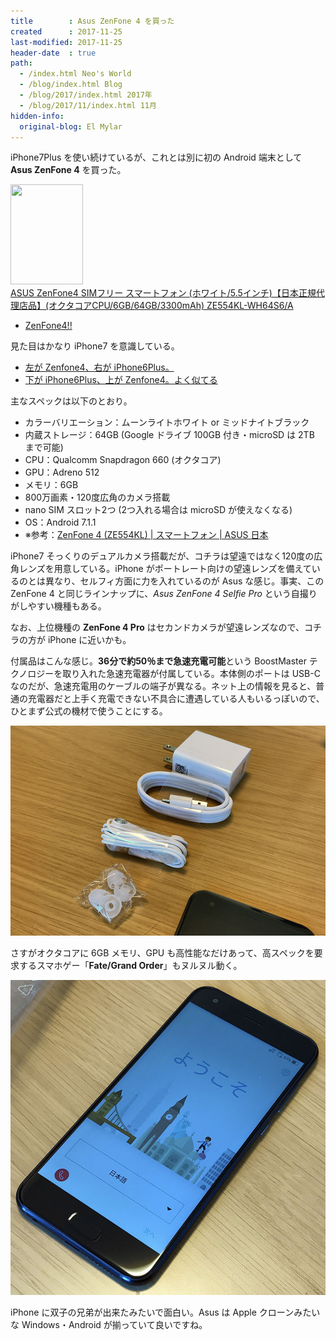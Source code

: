 ```yaml
---
title        : Asus ZenFone 4 を買った
created      : 2017-11-25
last-modified: 2017-11-25
header-date  : true
path:
  - /index.html Neo's World
  - /blog/index.html Blog
  - /blog/2017/index.html 2017年
  - /blog/2017/11/index.html 11月
hidden-info:
  original-blog: El Mylar
---
```


iPhone7Plus を使い続けているが、これとは別に初の Android 端末として **Asus ZenFone 4** を買った。

<div class="ad-amazon">
  <div class="ad-amazon-image">
    <a href="https://www.amazon.co.jp/dp/B075L6XM9Z?tag=neos21-22&amp;linkCode=osi&amp;th=1&amp;psc=1">
      <img src="https://m.media-amazon.com/images/I/41BQOnZSVOL._SL160_.jpg" width="116" height="160">
    </a>
  </div>
  <div class="ad-amazon-info">
    <div class="ad-amazon-title">
      <a href="https://www.amazon.co.jp/dp/B075L6XM9Z?tag=neos21-22&amp;linkCode=osi&amp;th=1&amp;psc=1">ASUS ZenFone4 SIMフリー スマートフォン (ホワイト/5.5インチ)【日本正規代理店品】(オクタコアCPU/6GB/64GB/3300mAh) ZE554KL-WH64S6/A</a>
    </div>
  </div>
</div>

- [ZenFone4!!](https://www.instagram.com/p/BbeneI3gn-c/)

見た目はかなり iPhone7 を意識している。

- [左が Zenfone4、右が iPhone6Plus。](https://www.instagram.com/p/BbenwSjg3IE/)
- [下が iPhone6Plus、上が Zenfone4。よく似てる](https://www.instagram.com/p/BbennJJgQEt/)

主なスペックは以下のとおり。

- カラーバリエーション：ムーンライトホワイト or ミッドナイトブラック
- 内蔵ストレージ：64GB (Google ドライブ 100GB 付き・microSD は 2TB まで可能)
- CPU：Qualcomm Snapdragon 660 (オクタコア)
- GPU：Adreno 512
- メモリ：6GB
- 800万画素・120度広角のカメラ搭載
- nano SIM スロット2つ (2つ入れる場合は microSD が使えなくなる)
- OS：Android 7.1.1
- ※参考：[ZenFone 4 (ZE554KL) | スマートフォン | ASUS 日本](https://www.asus.com/jp/Phone/ZenFone-4-ZE554KL/Tech-Specs/)

iPhone7 そっくりのデュアルカメラ搭載だが、コチラは望遠ではなく120度の広角レンズを用意している。iPhone がポートレート向けの望遠レンズを備えているのとは異なり、セルフィ方面に力を入れているのが Asus な感じ。事実、この ZenFone 4 と同じラインナップに、*Asus ZenFone 4 Selfie Pro* という自撮りがしやすい機種もある。

なお、上位機種の **ZenFone 4 Pro** はセカンドカメラが望遠レンズなので、コチラの方が iPhone に近いかも。

付属品はこんな感じ。**36分で約50％まで急速充電可能**という BoostMaster テクノロジーを取り入れた急速充電器が付属している。本体側のポートは USB-C なのだが、急速充電用のケーブルの端子が異なる。ネット上の情報を見ると、普通の充電器だと上手く充電できない不具合に遭遇している人もいるっぽいので、ひとまず公式の機材で使うことにする。

![付属品](./25-02-01.jpg)

さすがオクタコアに 6GB メモリ、GPU も高性能なだけあって、高スペックを要求するスマホゲー「**Fate/Grand Order**」もヌルヌル動く。

![iPhone そっくり](./25-02-02.jpg)

iPhone に双子の兄弟が出来たみたいで面白い。Asus は Apple クローンみたいな Windows・Android が揃っていて良いですね。
